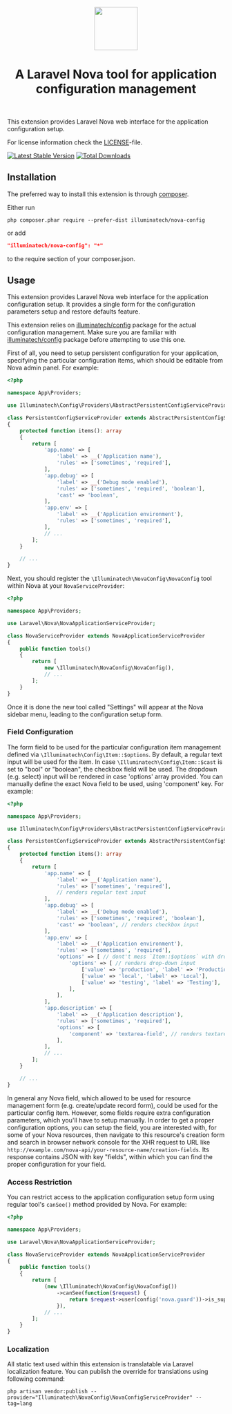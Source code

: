 <p align="center">
    <a href="https://github.com/illuminatech" target="_blank">
        <img src="https://avatars1.githubusercontent.com/u/47185924" height="100px">
    </a>
    <h1 align="center">A Laravel Nova tool for application configuration management</h1>
    <br>
</p>

This extension provides Laravel Nova web interface for the application configuration setup.

For license information check the [LICENSE](LICENSE.md)-file.

[![Latest Stable Version](https://img.shields.io/packagist/v/illuminatech/nova-config.svg)](https://packagist.org/packages/illuminatech/nova-config)
[![Total Downloads](https://img.shields.io/packagist/dt/illuminatech/nova-config.svg)](https://packagist.org/packages/illuminatech/nova-config)


Installation
------------

The preferred way to install this extension is through [composer](http://getcomposer.org/download/).

Either run

```
php composer.phar require --prefer-dist illuminatech/nova-config
```

or add

```json
"illuminatech/nova-config": "*"
```

to the require section of your composer.json.


Usage
-----

This extension provides Laravel Nova web interface for the application configuration setup.
It provides a single form for the configuration parameters setup and restore defaults feature.

This extension relies on [illuminatech/config](https://github.com/illuminatech/config) package for the actual configuration management.
Make sure you are familiar with [illuminatech/config](https://github.com/illuminatech/config) package before attempting to use this one.

First of all, you need to setup persistent configuration for your application, specifying the particular configuration items,
which should be editable from Nova admin panel. For example:

```php
<?php

namespace App\Providers;

use Illuminatech\Config\Providers\AbstractPersistentConfigServiceProvider;

class PersistentConfigServiceProvider extends AbstractPersistentConfigServiceProvider
{
    protected function items(): array
    {
        return [
            'app.name' => [
                'label' => __('Application name'),
                'rules' => ['sometimes', 'required'],
            ],
            'app.debug' => [
                'label' => __('Debug mode enabled'),
                'rules' => ['sometimes', 'required', 'boolean'],
                'cast' => 'boolean',
            ],
            'app.env' => [
                'label' => __('Application environment'),
                'rules' => ['sometimes', 'required'],
            ],
            // ...
        ];
    }

    // ...
}
```

Next, you should register the `\Illuminatech\NovaConfig\NovaConfig` tool within Nova at your `NovaServiceProvider`:

```php
<?php

namespace App\Providers;

use Laravel\Nova\NovaApplicationServiceProvider;

class NovaServiceProvider extends NovaApplicationServiceProvider
{
    public function tools()
    {
        return [
            new \Illuminatech\NovaConfig\NovaConfig(),
            // ...
        ];
    }
}
```

Once it is done the new tool called "Settings" will appear at the Nova sidebar menu, leading to the configuration setup form.


### Field Configuration <span id="field-configuration"></span>

The form field to be used for the particular configuration item management defined via `\Illuminatech\Config\Item::$options`.
By default, a regular text input will be used for the item. In case `\Illuminatech\Config\Item::$cast` is set to "bool" or "boolean",
the checkbox field will be used. The dropdown (e.g. select) input will be rendered in case 'options' array provided.
You can manually define the exact Nova field to be used, using 'component' key.
For example:

```php
<?php

namespace App\Providers;

use Illuminatech\Config\Providers\AbstractPersistentConfigServiceProvider;

class PersistentConfigServiceProvider extends AbstractPersistentConfigServiceProvider
{
    protected function items(): array
    {
        return [
            'app.name' => [
                'label' => __('Application name'),
                'rules' => ['sometimes', 'required'],
                // renders regular text input
            ],
            'app.debug' => [
                'label' => __('Debug mode enabled'),
                'rules' => ['sometimes', 'required', 'boolean'],
                'cast' => 'boolean', // renders checkbox input
            ],
            'app.env' => [
                'label' => __('Application environment'),
                'rules' => ['sometimes', 'required'],
                'options' => [ // dont't mess `Item::$options` with drop-down options!
                    'options' => [ // renders drop-down input
                        ['value' => 'production', 'label' => 'Production'],
                        ['value' => 'local', 'label' => 'Local'],
                        ['value' => 'testing', 'label' => 'Testing'],
                    ],
                ],
            ],
            'app.description' => [
                'label' => __('Application description'),
                'rules' => ['sometimes', 'required'],
                'options' => [
                    'component' => 'textarea-field', // renders textarea input
                ],
            ],
            // ...
        ];
    }

    // ...
}
```

In general any Nova field, which allowed to be used for resource management form (e.g. create/update record form), could be
used for the particular config item. However, some fields require extra configuration parameters, which you'll have to setup
manually. In order to get a proper configuration options, you can setup the field, you are interested with, for some of your
Nova resources, then navigate to this resource's creation form and search in browser network console for the XHR request to
URL like `http://example.com/nova-api/your-resource-name/creation-fields`. Its response contains JSON with key "fields",
within which you can find the proper configuration for your field.


### Access Restriction <span id="access-restriction"></span>

You can restrict access to the application configuration setup form using regular tool's `canSee()` method provided by Nova.
For example:

```php
<?php

namespace App\Providers;

use Laravel\Nova\NovaApplicationServiceProvider;

class NovaServiceProvider extends NovaApplicationServiceProvider
{
    public function tools()
    {
        return [
            (new \Illuminatech\NovaConfig\NovaConfig())
                ->canSee(function($request) {
                    return $request->user(config('nova.guard'))->is_super_admin;
                }),
            // ...
        ];
    }
}
```


### Localization <span id="localization"></span>

All static text used within this extension is translatable via Laravel localization feature.
You can publish the override for translations using following command:

```
php artisan vendor:publish --provider="Illuminatech\NovaConfig\NovaConfigServiceProvider" --tag=lang
```
